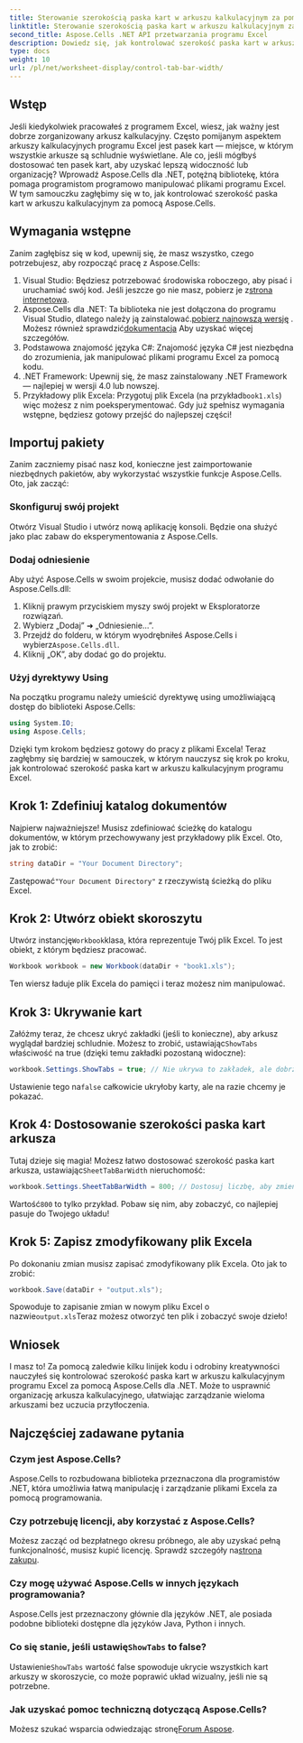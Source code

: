 ```yaml
---
title: Sterowanie szerokością paska kart w arkuszu kalkulacyjnym za pomocą Aspose.Cells
linktitle: Sterowanie szerokością paska kart w arkuszu kalkulacyjnym za pomocą Aspose.Cells
second_title: Aspose.Cells .NET API przetwarzania programu Excel
description: Dowiedz się, jak kontrolować szerokość paska kart w arkuszach kalkulacyjnych programu Excel za pomocą pakietu Aspose.Cells dla platformy .NET — przewodnik krok po kroku wypełniony przydatnymi przykładami.
type: docs
weight: 10
url: /pl/net/worksheet-display/control-tab-bar-width/
---
```

## Wstęp
Jeśli kiedykolwiek pracowałeś z programem Excel, wiesz, jak ważny jest dobrze zorganizowany arkusz kalkulacyjny. Często pomijanym aspektem arkuszy kalkulacyjnych programu Excel jest pasek kart — miejsce, w którym wszystkie arkusze są schludnie wyświetlane. Ale co, jeśli mógłbyś dostosować ten pasek kart, aby uzyskać lepszą widoczność lub organizację? Wprowadź Aspose.Cells dla .NET, potężną bibliotekę, która pomaga programistom programowo manipulować plikami programu Excel. W tym samouczku zagłębimy się w to, jak kontrolować szerokość paska kart w arkuszu kalkulacyjnym za pomocą Aspose.Cells. 
## Wymagania wstępne
Zanim zagłębisz się w kod, upewnij się, że masz wszystko, czego potrzebujesz, aby rozpocząć pracę z Aspose.Cells:
1.  Visual Studio: Będziesz potrzebować środowiska roboczego, aby pisać i uruchamiać swój kod. Jeśli jeszcze go nie masz, pobierz je z[strona internetowa](https://visualstudio.microsoft.com/).
2.  Aspose.Cells dla .NET: Ta biblioteka nie jest dołączona do programu Visual Studio, dlatego należy ją zainstalować.[pobierz najnowszą wersję](https://releases.aspose.com/cells/net/) . Możesz również sprawdzić[dokumentacja](https://reference.aspose.com/cells/net/) Aby uzyskać więcej szczegółów.
3. Podstawowa znajomość języka C#: Znajomość języka C# jest niezbędna do zrozumienia, jak manipulować plikami programu Excel za pomocą kodu.
4. .NET Framework: Upewnij się, że masz zainstalowany .NET Framework — najlepiej w wersji 4.0 lub nowszej.
5.  Przykładowy plik Excela: Przygotuj plik Excela (na przykład`book1.xls`) więc możesz z nim poeksperymentować.
Gdy już spełnisz wymagania wstępne, będziesz gotowy przejść do najlepszej części!
## Importuj pakiety
Zanim zaczniemy pisać nasz kod, konieczne jest zaimportowanie niezbędnych pakietów, aby wykorzystać wszystkie funkcje Aspose.Cells. Oto, jak zacząć:
### Skonfiguruj swój projekt
Otwórz Visual Studio i utwórz nową aplikację konsoli. Będzie ona służyć jako plac zabaw do eksperymentowania z Aspose.Cells.
### Dodaj odniesienie
Aby użyć Aspose.Cells w swoim projekcie, musisz dodać odwołanie do Aspose.Cells.dll:
1. Kliknij prawym przyciskiem myszy swój projekt w Eksploratorze rozwiązań.
2. Wybierz „Dodaj” ➜ „Odniesienie…”.
3.  Przejdź do folderu, w którym wyodrębniłeś Aspose.Cells i wybierz`Aspose.Cells.dll`.
4. Kliknij „OK”, aby dodać go do projektu.
### Użyj dyrektywy Using
Na początku programu należy umieścić dyrektywę using umożliwiającą dostęp do biblioteki Aspose.Cells:
```csharp
using System.IO;
using Aspose.Cells;
```
Dzięki tym krokom będziesz gotowy do pracy z plikami Excela!
Teraz zagłębmy się bardziej w samouczek, w którym nauczysz się krok po kroku, jak kontrolować szerokość paska kart w arkuszu kalkulacyjnym programu Excel.
## Krok 1: Zdefiniuj katalog dokumentów
Najpierw najważniejsze! Musisz zdefiniować ścieżkę do katalogu dokumentów, w którym przechowywany jest przykładowy plik Excel. Oto, jak to zrobić:
```csharp
string dataDir = "Your Document Directory";
```
 Zastępować`"Your Document Directory"` z rzeczywistą ścieżką do pliku Excel.
## Krok 2: Utwórz obiekt skoroszytu
 Utwórz instancję`Workbook`klasa, która reprezentuje Twój plik Excel. To jest obiekt, z którym będziesz pracować.
```csharp
Workbook workbook = new Workbook(dataDir + "book1.xls");
```
Ten wiersz ładuje plik Excela do pamięci i teraz możesz nim manipulować.
## Krok 3: Ukrywanie kart
 Załóżmy teraz, że chcesz ukryć zakładki (jeśli to konieczne), aby arkusz wyglądał bardziej schludnie. Możesz to zrobić, ustawiając`ShowTabs` właściwość na true (dzięki temu zakładki pozostaną widoczne):
```csharp
workbook.Settings.ShowTabs = true; // Nie ukrywa to zakładek, ale dobrze jest o nich pamiętać!
```
 Ustawienie tego na`false` całkowicie ukryłoby karty, ale na razie chcemy je pokazać.
## Krok 4: Dostosowanie szerokości paska kart arkusza
 Tutaj dzieje się magia! Możesz łatwo dostosować szerokość paska kart arkusza, ustawiając`SheetTabBarWidth` nieruchomość:
```csharp
workbook.Settings.SheetTabBarWidth = 800; // Dostosuj liczbę, aby zmienić szerokość
```
 Wartość`800` to tylko przykład. Pobaw się nim, aby zobaczyć, co najlepiej pasuje do Twojego układu!
## Krok 5: Zapisz zmodyfikowany plik Excela
Po dokonaniu zmian musisz zapisać zmodyfikowany plik Excela. Oto jak to zrobić:
```csharp
workbook.Save(dataDir + "output.xls");
```
 Spowoduje to zapisanie zmian w nowym pliku Excel o nazwie`output.xls`Teraz możesz otworzyć ten plik i zobaczyć swoje dzieło!
## Wniosek
I masz to! Za pomocą zaledwie kilku linijek kodu i odrobiny kreatywności nauczyłeś się kontrolować szerokość paska kart w arkuszu kalkulacyjnym programu Excel za pomocą Aspose.Cells dla .NET. Może to usprawnić organizację arkusza kalkulacyjnego, ułatwiając zarządzanie wieloma arkuszami bez uczucia przytłoczenia. 
## Najczęściej zadawane pytania
### Czym jest Aspose.Cells?
Aspose.Cells to rozbudowana biblioteka przeznaczona dla programistów .NET, która umożliwia łatwą manipulację i zarządzanie plikami Excela za pomocą programowania.
### Czy potrzebuję licencji, aby korzystać z Aspose.Cells?
 Możesz zacząć od bezpłatnego okresu próbnego, ale aby uzyskać pełną funkcjonalność, musisz kupić licencję. Sprawdź szczegóły na[strona zakupu](https://purchase.aspose.com/buy).
### Czy mogę używać Aspose.Cells w innych językach programowania?
Aspose.Cells jest przeznaczony głównie dla języków .NET, ale posiada podobne biblioteki dostępne dla języków Java, Python i innych.
###  Co się stanie, jeśli ustawię`ShowTabs` to false?
 Ustawienie`ShowTabs` wartość false spowoduje ukrycie wszystkich kart arkuszy w skoroszycie, co może poprawić układ wizualny, jeśli nie są potrzebne.
### Jak uzyskać pomoc techniczną dotyczącą Aspose.Cells?
Możesz szukać wsparcia odwiedzając stronę[Forum Aspose](https://forum.aspose.com/c/cells/9).
